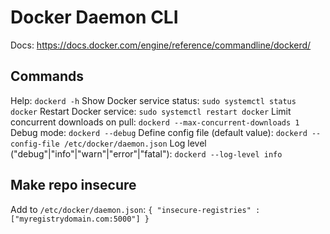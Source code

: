# Docker Daemon CLI

Docs: https://docs.docker.com/engine/reference/commandline/dockerd/

## Commands
Help: `dockerd -h`
Show Docker service status: `sudo systemctl status docker`
Restart Docker service: `sudo systemctl restart docker`
Limit concurrent downloads on pull: `dockerd --max-concurrent-downloads 1`
Debug mode: `dockerd --debug`
Define config file (default value): `dockerd --config-file /etc/docker/daemon.json`
Log level ("debug"|"info"|"warn"|"error"|"fatal"): `dockerd --log-level info`

## Make repo insecure
Add to `/etc/docker/daemon.json`: `{ "insecure-registries" : ["myregistrydomain.com:5000"] }`
